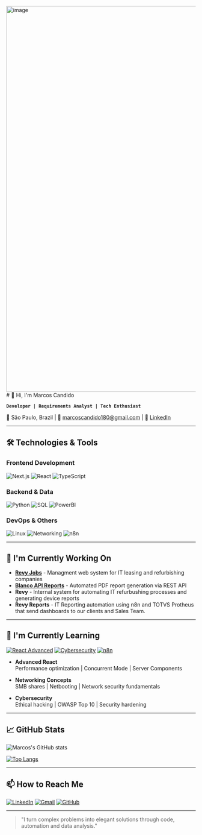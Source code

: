 <img width="1024" height="1024" alt="image" src="https://github.com/user-attachments/assets/189ed68c-19ad-4c98-8ed9-7ca4897548bf" /># 👋 Hi, I'm Marcos Candido 

**`Developer | Requirements Analyst | Tech Enthusiast`**

📍 São Paulo, Brazil | 📧 [marcoscandido180@gmail.com](mailto:marcoscandido180@gmail.com) | 🔗 [LinkedIn](https://www.linkedin.com/in/marcos-candido-8b7917253/)

---

## 🛠️ Technologies & Tools

### Frontend Development
![Next.js](https://img.shields.io/badge/Next.js-000000?style=for-the-badge&logo=nextdotjs&logoColor=white)
![React](https://img.shields.io/badge/React-61DAFB?style=for-the-badge&logo=react&logoColor=black)
![TypeScript](https://img.shields.io/badge/TypeScript-3178C6?style=for-the-badge&logo=typescript&logoColor=white)

### Backend & Data
![Python](https://img.shields.io/badge/Python-3776AB?style=for-the-badge&logo=python&logoColor=white)
![SQL](https://img.shields.io/badge/SQL-4479A1?style=for-the-badge&logo=postgresql&logoColor=white)
![PowerBI](https://img.shields.io/badge/Power_BI-F2C811?style=for-the-badge&logo=powerbi&logoColor=black)

### DevOps & Others
![Linux](https://img.shields.io/badge/Linux-FCC624?style=for-the-badge&logo=linux&logoColor=black)
![Networking](https://img.shields.io/badge/Networking-00599C?style=flat-square&logo=cisco&logoColor=white)
![n8n](https://img.shields.io/badge/n8n-ea4b71)


---

## 🔭 I'm Currently Working On

- **[Revy Jobs](https://github.com/candmarkin/revy-jobs-app)** - Managment web system for IT leasing and refurbishing companies
- **[Blanco API Reports](https://github.com/candmarkin/blanco-api-reports)** - Automated PDF report generation via REST API
- **Revy** - Internal system for automating IT refurbushing processes and generating device reports
- **Revy Reports** - IT Reporting automation using n8n and TOTVS Protheus that send dashboards to our clients and Sales Team.
---

## 🌱 I'm Currently Learning

[![React Advanced](https://img.shields.io/badge/React_Advanced-61DAFB?style=flat-square&logo=react&logoColor=black)](https://reactjs.org/docs/optimizing-performance.html)
[![Cybersecurity](https://img.shields.io/badge/Cybersecurity-FF6D00?style=flat-square&logo=lock&logoColor=white)](https://)
[![n8n](https://registry.npmmirror.com/@lobehub/icons-static-png/latest/files/dark/n8n.png)]()

- **Advanced React**  
  Performance optimization | Concurrent Mode | Server Components  

- **Networking Concepts**  
  SMB shares | Netbooting | Network security fundamentals  

- **Cybersecurity**  
  Ethical hacking | OWASP Top 10 | Security hardening  

---

## 📈 GitHub Stats

![Marcos's GitHub stats](https://github-readme-stats.vercel.app/api?username=candmarkin&show_icons=true&theme=radical)

[![Top Langs](https://github-readme-stats.vercel.app/api/top-langs/?username=candmarkin&layout=compact&theme=radical)](https://github.com/anuraghazra/github-readme-stats)

---

## 📫 How to Reach Me

[![LinkedIn](https://img.shields.io/badge/LinkedIn-0A66C2?style=for-the-badge&logo=linkedin&logoColor=white)](https://www.linkedin.com/in/marcos-candido-8b7917253/)
[![Gmail](https://img.shields.io/badge/Gmail-EA4335?style=for-the-badge&logo=gmail&logoColor=white)](mailto:marcoscandido180@gmail.com)
[![GitHub](https://img.shields.io/badge/GitHub-181717?style=for-the-badge&logo=github&logoColor=white)](https://github.com/candmarkin)

---

> "I turn complex problems into elegant solutions through code, automation and data analysis."
